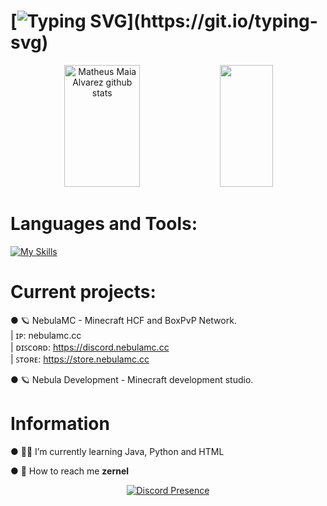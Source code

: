 # [![Typing SVG](https://readme-typing-svg.herokuapp.com/?color=ffffff&size=35&center=true&vCenter=true&width=1000&lines=Hello,+my+name+is+Zernel.;)](https://git.io/typing-svg)

<div align="center">  
  <img width="49%" height="195px" src="https://github-readme-stats.vercel.app/api?username=Zernel09&show_icons=true&count_private=true&hide_border=true&title_color=7FFFD4&icon_color=7FFFD4&text_color=c9d1d9&bg_color=0d1117" alt="Matheus Maia Alvarez github stats" /> 
  <img width="41%" height="195px" src="https://github-readme-stats.vercel.app/api/top-langs/?username=Nowacho&layout=compact&hide_border=true&title_color=7FFFD4&text_color=7FFFD4&bg_color=0d1117" />
</div>

# Languages and Tools:
[![My Skills](https://skillicons.dev/icons?i=java,html,python,mongodb,redis,maven,idea)](https://skillicons.dev)

# Current projects:
<p>
● 🪐 NebulaMC - Minecraft HCF and BoxPvP Network. <br>
| ɪᴘ: nebulamc.cc <br>
| ᴅɪꜱᴄᴏʀᴅ: <a href="https://discord.nebulamc.cc"> https://discord.nebulamc.cc</a> <br>
| ꜱᴛᴏʀᴇ: <a href="https://store.nebulamc.cc"> https://store.nebulamc.cc</a>
</p>

<p>
● 🪐 Nebula Development - Minecraft development studio. <br>
</p>

# Information

● 👷‍♂️ I’m currently learning Java, Python and HTML

● 🧭 How to reach me **zernel**

<p align="center">
  <a href="https://discord.com/users/382345938779242499" target="_blank" rel="nofollow">
        <img src="https://lanyard.cnrad.dev/api/382345938779242499?&animated=true&borderRadius=30px&idleMessage=Nothing..." alt="Discord Presence" align="center">
    </a>
</p>
